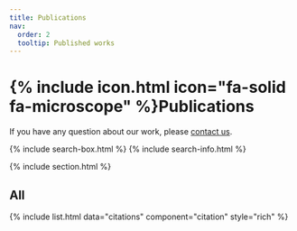 ```yaml
---
title: Publications
nav:
  order: 2
  tooltip: Published works
---
```


# {% include icon.html icon="fa-solid fa-microscope" %}Publications

If you have any question about our work, please [contact us](https://evolinus.github.io/zooe/contact/).

{% include search-box.html %}
{% include search-info.html %}

<!--
## Highlights

{%
  include list.html
  data="citations"
  component="citation"
  filters="group: featured"
  style="rich"
%}
-->

<!--
## Pre-prints

{%
  include list.html
  data="citations"
  component="citation"
  filters="group: preprint"
  style="rich"
%}
-->

{% include section.html %}

## All
{% 
  include list.html
  data="citations"
  component="citation"
  style="rich" 
%}
